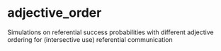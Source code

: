 # adjective_order
Simulations on referential success probabilities with different adjective ordering for (intersective use) referential communication
